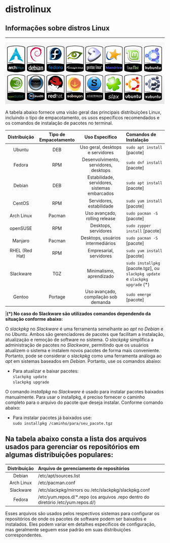 # distrolinux
## Informações sobre distros Linux
---

<img src="imagens/distros.png">

A tabela abaixo fornece uma visão geral das principais distribuições Linux, incluindo o tipo de empacotamento, os usos específicos recomendados e os comandos de instalação de pacotes no terminal.</br>

Distribuição  | Tipo de Empacotamento |       Uso Específico                              | Comandos de Instalação 
:------------:|:---------------------:|:-------------------------------------------------:|:------------------------------------------------------------------------------
Ubuntu        |DEB                    |Uso geral, desktops e servidores                   |`sudo apt install` [pacote]
Fedora        |RPM                    |Desenvolvimento, servidores, desktops              |`sudo dnf install` [pacote]
Debian        |DEB                    |Estabilidade, servidores, sistemas embarcados      |`sudo apt install` [pacote]
CentOS        |RPM                    |Servidores, estabilidade                           |`sudo yum install` [pacote]
Arch Linux    |Pacman                 |Uso avançado, rolling release                      |`sudo pacman -S` [pacote]
openSUSE      |RPM                    |Desktops, servidores                               |`sudo zypper install` [pacote]
Manjaro       |Pacman                 |Desktops, usuários intermediários                  |`sudo pacman -S` [pacote]
RHEL (Red Hat)|RPM                    |Empresarial, servidores                            |`sudo yum install` [pacote]
Slackware     |TGZ                    |Minimalismo, aprendizado                           |`sudo installpkg` [pacote.tgz], ou `slackpkg update` e `slackpkg upgrade` (*)  
Gentoo        |Portage                |Uso avançado, compilação sob demanda               |`sudo emerge` [pacote]

|**(*) No caso do Slackware são utilizados comandos dependendo da situação conforme abaixo:**

O _slackpkg_ no _Slackware_ é uma ferramenta semelhante ao _apt_ no _Debian_ e no _Ubuntu_. Ambos são gerenciadores de pacotes que facilitam a instalação, atualização e remoção de software no sistema.
O _slackpkg_ simplifica a administração de pacotes no _Slackware_, permitindo que os usuários atualizem o sistema e instalem novos pacotes de forma mais conveniente. 
Portanto, pode se considerar o _slackpkg_ como uma ferramenta análoga ao _apt_ em sistemas baseados em _Debian_. Portanto, use os comandos abaixo:

- Para atualizar e baixar pacotes:</br>
`slackpkg update`</br>
`slackpkg upgrade`

O comando _installpkg_ no _Slackware_ é usado para instalar pacotes baixados manualmente. Para usar o installpkg, é preciso fornecer o caminho completo para o arquivo do pacote que deseja instalar. Conforme comando abaixo:

- Para instalar pacotes já baixados use:</br>
  `sudo installpkg /caminho/para/seu_pacote.tgz`

## Na tabela abaixo consta a lista dos arquivos usados para gerenciar os repositórios em algumas distribuições populares:

Distribuição |	Arquivo de gerenciamento de repositórios                                       |
:-----------:|:--------------------------------------------------------------------------------|
Debian       |/etc/apt/sources.list                                                            |
Arch Linux	 |/etc/pacman.conf                                                                 |
Slackware	   |/etc/slackpkg/mirrors ou /etc/slackpkg/slackpkg.conf                             |
Fedora       |/etc/yum.repos.d/*.repo (os arquivos .repo dentro do diretório /etc/yum.repos.d/)|

Esses arquivos são usados pelos respectivos sistemas para configurar os repositórios de onde os pacotes de software podem ser baixados e instalados. Eles podem variar em detalhes específicos de configuração, mas geralmente seguem esse padrão em suas distribuições correspondentes.
